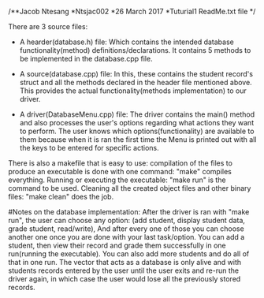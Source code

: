 /**Jacob Ntesang
*Ntsjac002
*26 March 2017
*Tuturial1 ReadMe.txt file
*/

There are 3 source files:
- A hearder(database.h) file: Which contains the intended database functionality(method) definitions/declarations.
    It contains 5 methods to be implemented in the database.cpp file.
   
- A source(database.cpp) file: In this, these contains the student record's struct and all the methods declared in the header file mentioned above.
    This provides the actual functionality(methods implementation) to our driver.
   
- A driver(DatabaseMenu.cpp) file: The driver contains the main() method and also processes the user's options regarding what actions they want to perform.
    The user knows which options(functionality) are available to them because when it is ran the first time the Menu is printed out with all the keys
    to be entered for specific actions.
   
There is also a makefile that is easy to use:
    compilation of the files to produce an executable is done with one command: "make" compiles everything.
    Running or executing the executable: "make run" is the command to be used.
    Cleaning all the created object files and other binary files: "make clean" does the job.
   
#Notes on the database implementation:
After the driver is ran with "make run", the user can choose any option: (add student, display student data, grade student, read/write),
And after every one of those you can choose another one once you are done with your last task/option. You can add a student, then view their record and
grade them successfully in one run(running the executable). You can also add more students and do all of that in one run.
The vector that acts as a database is only alive and with students records entered by the user until the user exits and re-run the driver again,
in which case the user would lose all the previously stored records.
